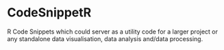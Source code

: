# CodeSnippetR
R Code Snippets which could server as a utility code for a larger project or any standalone data visualisation, data analysis and/data processing.
